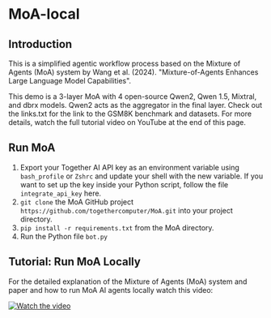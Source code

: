 # MoA-local

## Introduction
This is a simplified agentic workflow process based on the Mixture of Agents (MoA) system by Wang et al. (2024). "Mixture-of-Agents Enhances Large Language Model Capabilities".



This demo is a 3-layer MoA with 4 open-source Qwen2, Qwen 1.5, Mixtral, and dbrx models. Qwen2 acts as the aggregator in the final layer.
Check out the links.txt for the link to the GSM8K benchmark and datasets. For more details, watch the full tutorial video on YouTube at the end of this page.

## Run MoA
1. Export your Together AI API key as an environment variable using `bash_profile` or `Zshrc` and update your shell with the new variable. If you want to set up the key inside your Python script, follow the file `integrate_api_key` here.
2. `git clone` the MoA GitHub project `https://github.com/togethercomputer/MoA.git` into your project directory.
3. `pip install -r requirements.txt` from the MoA directory.
4. Run the Python file `bot.py`

## Tutorial: Run MoA Locally
For the detailed explanation of the Mixture of Agents (MoA) system and paper and how to run MoA AI agents locally watch this video:

[![Watch the video](https://img.youtube.com/vi/4_iKxitIK90/maxresdefault.jpg)](https://youtu.be/4_iKxitIK90)
